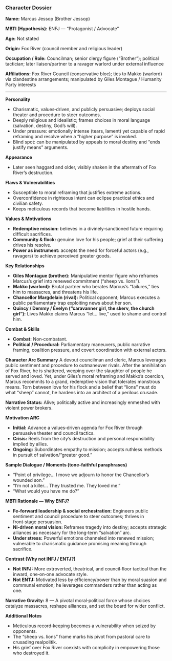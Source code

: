 ### Character Dossier

**Name:** Marcus Jessop (Brother Jessop)

**MBTI (Hypothesis):** ENFJ — “Protagonist / Advocate”

**Age:** Not stated

**Origin:** Fox River (council member and religious leader)

**Occupation / Role:** Councilman; senior clergy figure (“Brother”); political tactician; later liaison/partner to a ravager warlord under external influence

**Affiliations:** Fox River Council (conservative bloc); ties to Makko (warlord) via clandestine arrangements; manipulated by Giles Montague / Humanity Party interests

---

**Personality**
- Charismatic, values‑driven, and publicly persuasive; deploys social theater and procedure to steer outcomes.
- Deeply religious and idealistic; frames choices in moral language (salvation, destiny, God’s will).
- Under pressure: emotionally intense (tears, lament) yet capable of rapid reframing and resolve when a “higher purpose” is invoked.
- Blind spot: can be manipulated by appeals to moral destiny and “ends justify means” arguments.

**Appearance**
- Later seen haggard and older, visibly shaken in the aftermath of Fox River’s destruction.

**Flaws & Vulnerabilities**
- Susceptible to moral reframing that justifies extreme actions.
- Overconfidence in righteous intent can eclipse practical ethics and civilian safety.
- Keeps meticulous records that become liabilities in hostile hands.

**Values & Motivations**
- **Redemptive mission:** believes in a divinely‑sanctioned future requiring difficult sacrifices.
- **Community & flock:** genuine love for his people; grief at their suffering drives his resolve.
- **Power as instrument:** accepts the need for forceful actors (e.g., ravagers) to achieve perceived greater goods.

**Key Relationships**
- **Giles Montague (brother):** Manipulative mentor figure who reframes Marcus’s grief into renewed commitment (“sheep vs. lions”).
- **Makko (warlord):** Brutal partner who berates Marcus’s “failures,” ties him to massacres, and threatens his life.
- **Chancellor Margdelain (rival):** Political opponent; Marcus executes a public parliamentary trap exploiting news about her son.
- **Quincy / Demmy / Evelyn (“caravanner girl, the skerv, the church girl”):** Lives Makko claims Marcus “let… live,” used to shame and control him.

**Combat & Skills**
- **Combat:** Non‑combatant.
- **Political / Procedural:** Parliamentary maneuvers, public narrative framing, coalition pressure, and covert coordination with external actors.

**Character Arc Summary**
A devout councilman and cleric, Marcus leverages public sentiment and procedure to outmaneuver rivals. After the annihilation of Fox River, he is shattered, weeping over the slaughter of people he served and loved. Yet, under Giles’s moral reframing and Makko’s coercion, Marcus recommits to a grand, redemptive vision that tolerates monstrous means. Torn between love for his flock and a belief that “lions” must do what “sheep” cannot, he hardens into an architect of a perilous crusade.

**Narrative Status:** Alive; politically active and increasingly enmeshed with violent power brokers.

**Motivation ARC**
- **Initial:** Advance a values‑driven agenda for Fox River through persuasive theater and council tactics.
- **Crisis:** Reels from the city’s destruction and personal responsibility implied by allies.
- **Ongoing:** Subordinates empathy to mission; accepts ruthless methods in pursuit of salvation/“greater good.”

**Sample Dialogue / Moments (tone‑faithful paraphrases)**
- “Point of privilege… I move we adjourn to honor the Chancellor’s wounded son.”
- “I’m not a killer… They trusted me. They loved me.”
- “What would you have me do?”

**MBTI Rationale — Why **ENFJ**?**
- **Fe‑forward leadership & social orchestration:** Engineers public sentiment and council procedure to steer outcomes; thrives in front‑stage persuasion.
- **Ni‑driven moral vision:** Reframes tragedy into destiny; accepts strategic alliances as necessary for the long‑term “salvation” arc.
- **Under stress:** Powerful emotions channeled into renewed mission; vulnerable to charismatic guidance promising meaning through sacrifice.

**Contrast (Why not INFJ / ENTJ?)**
- **Not INFJ:** More extroverted, theatrical, and council‑floor tactical than the inward, one‑on‑one advocate style.
- **Not ENTJ:** Motivated less by efficiency/power than by moral suasion and communal emotion; he leverages commanders rather than acting as one.

**Narrative Gravity:** 8 — A pivotal moral‑political force whose choices catalyze massacres, reshape alliances, and set the board for wider conflict.

**Additional Notes**
- Meticulous record‑keeping becomes a vulnerability when seized by opponents.
- The “sheep vs. lions” frame marks his pivot from pastoral care to crusading realpolitik.
- His grief over Fox River coexists with complicity in empowering those who destroyed it.
